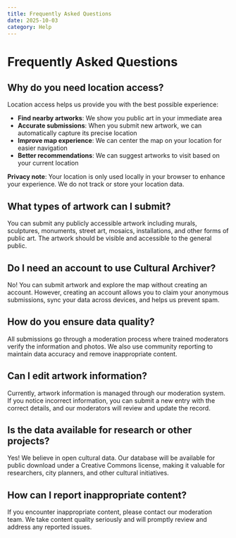 ```yaml
---
title: Frequently Asked Questions
date: 2025-10-03
category: Help
---
```


# Frequently Asked Questions

## Why do you need location access?

Location access helps us provide you with the best possible experience:

- **Find nearby artworks**: We show you public art in your immediate area
- **Accurate submissions**: When you submit new artwork, we can automatically capture its precise location
- **Improve map experience**: We can center the map on your location for easier navigation
- **Better recommendations**: We can suggest artworks to visit based on your current location

**Privacy note**: Your location is only used locally in your browser to enhance your experience. We do not track or store your location data.

## What types of artwork can I submit?

You can submit any publicly accessible artwork including murals, sculptures, monuments, street art, mosaics, installations, and other forms of public art. The artwork should be visible and accessible to the general public.

## Do I need an account to use Cultural Archiver?

No! You can submit artwork and explore the map without creating an account. However, creating an account allows you to claim your anonymous submissions, sync your data across devices, and helps us prevent spam.

## How do you ensure data quality?

All submissions go through a moderation process where trained moderators verify the information and photos. We also use community reporting to maintain data accuracy and remove inappropriate content.

## Can I edit artwork information?

Currently, artwork information is managed through our moderation system. If you notice incorrect information, you can submit a new entry with the correct details, and our moderators will review and update the record.

## Is the data available for research or other projects?

Yes! We believe in open cultural data. Our database will be available for public download under a Creative Commons license, making it valuable for researchers, city planners, and other cultural initiatives.

## How can I report inappropriate content?

If you encounter inappropriate content, please contact our moderation team. We take content quality seriously and will promptly review and address any reported issues.
